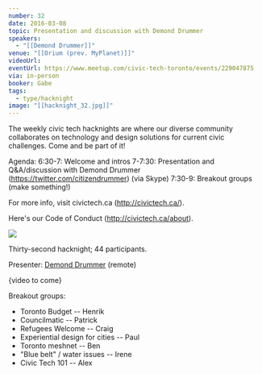 ```yaml
---
number: 32
date: 2016-03-08
topic: Presentation and discussion with Demond Drummer
speakers:
  - "[[Demond Drummer]]"
venue: "[[Orium (prev. MyPlanet)]]"
videoUrl:
eventUrl: https://www.meetup.com/civic-tech-toronto/events/229047875
via: in-person
booker: Gabe
tags:
  - type/hacknight
image: "[[hacknight_32.jpg]]"
---
```


The weekly civic tech hacknights are where our diverse community collaborates on technology and design solutions for current civic challenges. Come and be part of it!

Agenda:
6:30-7: Welcome and intros
7-7:30: Presentation and Q&A/discussion with Demond Drummer (https://twitter.com/citizendrummer) (via Skype)
7:30-9: Breakout groups (make something!)

For more info, visit civictech.ca (http://civictech.ca/).

Here's our Code of Conduct (http://civictech.ca/about).



![](https://mlydg0vejq30.i.optimole.com/w:800/h:600/q:mauto/f:best/https://civictech.ca/wp-content/uploads/2016/03/IMG_20160308_200128.jpg)

Thirty-second hacknight; 44 participants.

Presenter: [Demond Drummer](http://twitter.com/citizendrummer) (remote)

{video to come}

Breakout groups:
-   Toronto Budget -- Henrik
-   Councilmatic -- Patrick
-   Refugees Welcome -- Craig
-   Experiential design for cities -- Paul
-   Toronto meshnet -- Ben
-   "Blue belt" / water issues -- Irene
-   Civic Tech 101 -- Alex
